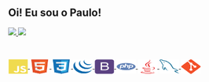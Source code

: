 ## Oi! Eu sou o Paulo!

<div>
  <a href="https://github.com/PauloGuilherm">
  <img height="180em" src="https://github-readme-stats.vercel.app/api?username=PauloGuilherm&show_icons=true&theme=dracula&include_all_commits=true&count_private=true"/>
  <img height="180em" src="https://github-readme-stats.vercel.app/api/top-langs/?username=PauloGuilherm&layout=compact&langs_count=7&theme=dracula"/>
</div>
  
  ##
  
<div style="display: inline_block"><br>
  <img align="center" alt="Paulo-JS" height="30" width="40" src="https://raw.githubusercontent.com/devicons/devicon/master/icons/javascript/javascript-plain.svg">
  <img align="center" alt="Paulo-HTML5" height="30" width="40" src="https://raw.githubusercontent.com/devicons/devicon/master/icons/html5/html5-original.svg">
  <img align="center" alt="Paulo-CSS3" height="30" width="40" src="https://raw.githubusercontent.com/devicons/devicon/master/icons/css3/css3-original.svg">
  <img align="center" alt="Paulo-jQuery" height="30" width="40" src="https://raw.githubusercontent.com/devicons/devicon/master/icons/jquery/jquery-plain.svg">
  <img align="center" alt="Paulo-Boostrap" height="30" width="40" src="https://raw.githubusercontent.com/devicons/devicon/master/icons/bootstrap/bootstrap-plain.svg">
  <img align="center" alt="Paulo-PHP" height="30" width="40" src="https://raw.githubusercontent.com/devicons/devicon/master/icons/php/php-plain.svg">
  <img align="center" alt="Paulo-JAVA" height="30" width="40" src="https://raw.githubusercontent.com/devicons/devicon/master/icons/java/java-plain.svg">
  <img align="center" alt="Paulo-mysql" height="30" width="40" src="https://raw.githubusercontent.com/devicons/devicon/master/icons/mysql/mysql-plain.svg">
    <img align="center" alt="Paulo-git" height="30" width="40" src="https://raw.githubusercontent.com/devicons/devicon/master/icons/git/git-original.svg">
 </div>

